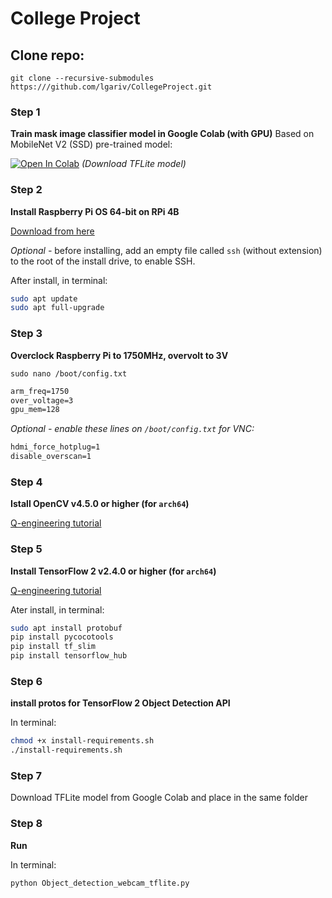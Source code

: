 # College Project

## Clone repo:

`git clone --recursive-submodules https:///github.com/lgariv/CollegeProject.git`

### Step 1
**Train mask image classifier model in Google Colab (with GPU)**
Based on MobileNet V2 (SSD) pre-trained model:

[![Open In Colab](https://colab.research.google.com/assets/colab-badge.svg)](https://colab.research.google.com/drive/1x3a_JSMoKCcjiKo2UGFiot2A4JVBdYar?usp=sharing) *(Download TFLite model)*

### Step 2
**Install Raspberry Pi OS 64-bit on RPi 4B**

[Download from here](https://downloads.raspberrypi.org/raspios_arm64/images/)

*Optional -* before installing, add an empty file called `ssh` (without extension) to the root of the install drive, to enable SSH.

After install, in terminal:

```bash
sudo apt update
sudo apt full-upgrade
```

### Step 3
**Overclock Raspberry Pi to 1750MHz, overvolt to 3V**

`sudo nano /boot/config.txt`

```txt
arm_freq=1750
over_voltage=3
gpu_mem=128
```

*Optional - enable these lines on `/boot/config.txt` for VNC:*

```txt
hdmi_force_hotplug=1
disable_overscan=1
```

### Step 4
**Istall OpenCV v4.5.0 or higher (for `arch64`)**

[Q-engineering tutorial](https://qengineering.eu/install-opencv-4.5-on-raspberry-64-os.html)

### Step 5
**Install TensorFlow 2 v2.4.0 or higher (for `arch64`)**

[Q-engineering tutorial](https://qengineering.eu/install-tensorflow-2.4.0-on-raspberry-64-os.html)

Ater install, in terminal:

```bash
sudo apt install protobuf
pip install pycocotools
pip install tf_slim
pip install tensorflow_hub
```
### Step 6
**install protos for TensorFlow 2 Object Detection API**

In terminal:

```bash
chmod +x install-requirements.sh
./install-requirements.sh
```

### Step 7
Download TFLite model from Google Colab and place in the same folder

### Step 8
**Run**

In terminal:

```bash
python Object_detection_webcam_tflite.py
```
